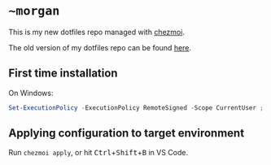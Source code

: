 # `~morgan`

This is my new dotfiles repo managed with [chezmoi](https://www.chezmoi.io/).

The old version of my dotfiles repo can be found [here](https://github.com/nagromc/dotfiles-dotbot).

## First time installation

On Windows:

```powershell
Set-ExecutionPolicy -ExecutionPolicy RemoteSigned -Scope CurrentUser ; '$params = "-BinDir $Env:TEMP"', (irm -useb https://get.chezmoi.io/ps1) | powershell -c - ; $env:PATH += "$env:USERPROFILE/scoop/shims" ; powershell -c "& '$Env:TEMP/chezmoi.exe' init --apply nagromc"
```

## Applying configuration to target environment

Run `chezmoi apply`, or hit <kbd>Ctrl</kbd>+<kbd>Shift</kbd>+<kbd>B</kbd> in VS Code.
